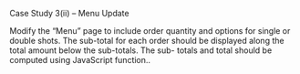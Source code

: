 Case Study 3(ii) – Menu Update

Modify the “Menu” page to include order quantity and options for single or double shots. The sub-total for each order should be displayed along the total amount below the sub-totals. The sub- totals and total should be computed using JavaScript function..
